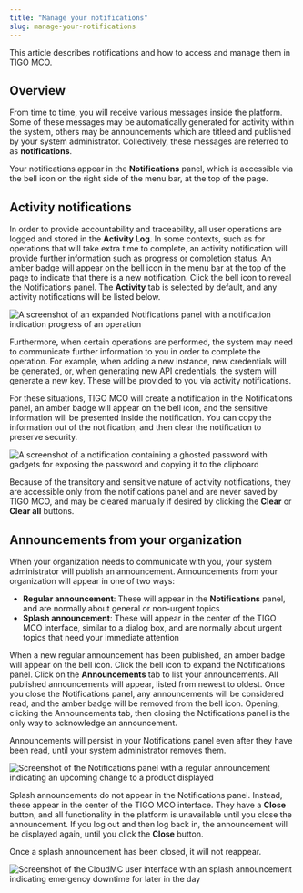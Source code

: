 ```yaml
---
title: "Manage your notifications"
slug: manage-your-notifications
---
```


This article describes notifications and how to access and manage them in TIGO MCO.

## Overview

From time to time, you will receive various messages inside the platform. Some of these messages may be automatically generated for activity within the system, others may be announcements which are titleed and published by your system administrator. Collectively, these messages are referred to as **notifications**.

Your notifications appear in the **Notifications** panel, which is accessible via the bell icon on the right side of the menu bar, at the top of the page.

## Activity notifications

In order to provide accountability and traceability, all user operations are logged and stored in the **Activity Log**. In some contexts, such as for operations that will take extra time to complete, an activity notification will provide further information such as progress or completion status. An amber badge will appear on the bell icon in the menu bar at the top of the page to indicate that there is a new notification. Click the bell icon to reveal the Notifications panel. The **Activity** tab is selected by default, and any activity notifications will be listed below.

![A screenshot of an expanded Notifications panel with a notification indication progress of an operation](/assets/announcements-notificationpanel-en.png)

Furthermore, when certain operations are performed, the system may need to communicate further information to you in order to complete the operation. For example, when adding a new instance, new credentials will be generated, or, when generating new API credentials, the system will generate a new key. These will be provided to you via activity notifications.

For these situations, TIGO MCO will create a notification in the Notifications panel, an amber badge will appear on the bell icon, and the sensitive information will be presented inside the notification. You can copy the information out of the notification, and then clear the notification to preserve security.

![A screenshot of a notification containing a ghosted password with gadgets for exposing the password and copying it to the clipboard](/assets/announcements-credentials-en.png)

Because of the transitory and sensitive nature of activity notifications, they are accessible only from the notifications panel and are never saved by TIGO MCO, and may be cleared manually if desired by clicking the **Clear** or **Clear all** buttons.

## Announcements from your organization

When your organization needs to communicate with you, your system administrator will publish an announcement. Announcements from your organization will appear in one of two ways:

- **Regular announcement**: These will appear in the **Notifications** panel, and are normally about general or non-urgent topics
- **Splash announcement**: These will appear in the center of the TIGO MCO interface, similar to a dialog box, and are normally about urgent topics that need your immediate attention

When a new regular announcement has been published, an amber badge will appear on the bell icon. Click the bell icon to expand the Notifications panel. Click on the **Announcements** tab to list your announcements. All published announcements will appear, listed from newest to oldest. Once you close the Notifications panel, any announcements will be considered read, and the amber badge will be removed from the bell icon. Opening, clicking the Announcements tab, then closing the Notifications panel is the only way to acknowledge an announcement.

Announcements will persist in your Notifications panel even after they have been read, until your system administrator removes them.

![Screenshot of the Notifications panel with a regular announcement indicating an upcoming change to a product displayed](/assets/announcements-regular-en.png)

Splash announcements do not appear in the Notifications panel. Instead, these appear in the center of the TIGO MCO interface. They have a **Close** button, and all functionality in the platform is unavailable until you close the announcement. If you log out and then log back in, the announcement will be displayed again, until you click the **Close** button.

Once a splash announcement has been closed, it will not reappear.

![Screenshot of the CloudMC user interface with an splash announcement indicating emergency downtime for later in the day](/assets/announcements-splash-en.png)
